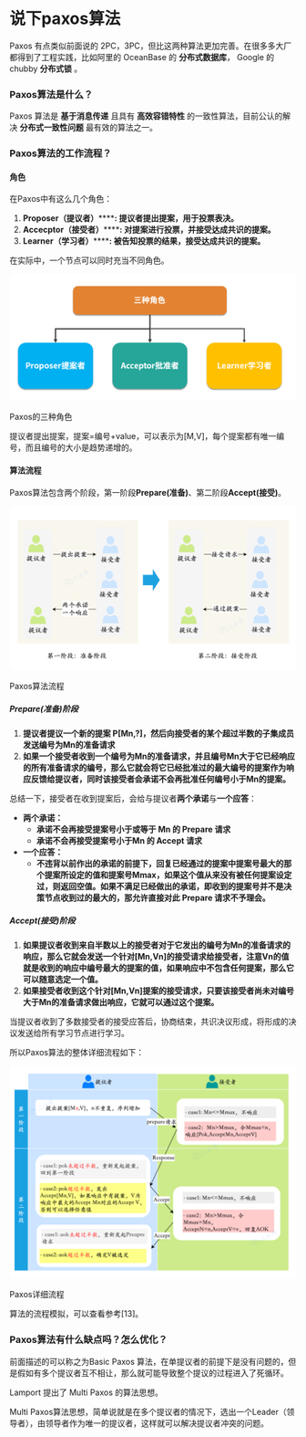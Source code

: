 # 说下paxos算法

Paxos 有点类似前面说的 2PC，3PC，但比这两种算法更加完善。在很多多大厂都得到了工程实践，比如阿里的 OceanBase 的 **分布式数据库**， Google 的 chubby **分布式锁** 。

### **Paxos算法是什么？**

Paxos 算法是 **基于消息传递** 且具有 **高效容错特性** 的一致性算法，目前公认的解决 **分布式一致性问题** 最有效的算法之一。

### **Paxos算法的工作流程？**

#### 角色

在Paxos中有这么几个角色：

1. **Proposer（提议者）********: 提议者提出提案，用于投票表决。**
2. **Accecptor（接受者）********: 对提案进行投票，并接受达成共识的提案。**
3. **Learner（学习者）********: 被告知投票的结果，接受达成共识的提案。**

在实际中，一个节点可以同时充当不同角色。

![1696574091668-8c453f37-6e0b-496e-8b63-dda586174498.png](./img/q5CzysxqwNHRRtv5/1696574091668-8c453f37-6e0b-496e-8b63-dda586174498-903811.png)

Paxos的三种角色

提议者提出提案，提案=编号+value，可以表示为[M,V]，每个提案都有唯一编号，而且编号的大小是趋势递增的。

#### 算法流程

Paxos算法包含两个阶段，第一阶段**Prepare(准备)**、第二阶段**Accept(接受)**。

![1695892187691-49e874ad-fe63-49fc-a6ec-5d6051134e6e.png](./img/q5CzysxqwNHRRtv5/1695892187691-49e874ad-fe63-49fc-a6ec-5d6051134e6e-952389.png)

Paxos算法流程

##### Prepare(准备)阶段

1. **提议者提议一个新的提案 P[Mn,?]，然后向接受者的某个超过半数的子集成员发送编号为Mn的准备请求**
2. **如果一个接受者收到一个编号为Mn的准备请求，并且编号Mn大于它已经响应的所有准备请求的编号，那么它就会将它已经批准过的最大编号的提案作为响应反馈给提议者，同时该接受者会承诺不会再批准任何编号小于Mn的提案。**

总结一下，接受者在收到提案后，会给与提议者**两个承诺**与**一个应答**：

+ **两个承诺：**
  + **承诺不会再接受提案号小于或等于 Mn 的 Prepare 请求**
  + **承诺不会再接受提案号小于Mn 的 Accept 请求**
+ **一个应答：**
  + **不违背以前作出的承诺的前提下，回复已经通过的提案中提案号最大的那个提案所设定的值和提案号Mmax，如果这个值从来没有被任何提案设定过，则返回空值。如果不满足已经做出的承诺，即收到的提案号并不是决策节点收到过的最大的，那允许直接对此 Prepare 请求不予理会。**

##### Accept(接受)阶段

1. **如果提议者收到来自半数以上的接受者对于它发出的编号为Mn的准备请求的响应，那么它就会发送一个针对[Mn,Vn]的接受请求给接受者，注意Vn的值就是收到的响应中编号最大的提案的值，如果响应中不包含任何提案，那么它可以随意选定一个值。**
2. **如果接受者收到这个针对[Mn,Vn]提案的接受请求，只要该接受者尚未对编号大于Mn的准备请求做出响应，它就可以通过这个提案。**

当提议者收到了多数接受者的接受应答后，协商结束，共识决议形成，将形成的决议发送给所有学习节点进行学习。

所以Paxos算法的整体详细流程如下：

![1695892187582-f6c5442c-822b-4555-a9a6-89f58860f0c9.png](./img/q5CzysxqwNHRRtv5/1695892187582-f6c5442c-822b-4555-a9a6-89f58860f0c9-495245.png)

Paxos详细流程

算法的流程模拟，可以查看参考[13]。

### **Paxos算法有什么缺点吗？怎么优化？**

前面描述的可以称之为Basic Paxos 算法，在单提议者的前提下是没有问题的，但是假如有多个提议者互不相让，那么就可能导致整个提议的过程进入了死循环。

Lamport 提出了 Multi Paxos 的算法思想。

Multi Paxos算法思想，简单说就是在多个提议者的情况下，选出一个Leader（领导者），由领导者作为唯一的提议者，这样就可以解决提议者冲突的问题。
